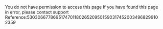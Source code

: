 You do not have permission to access this page If you have found this page in error, please contact support Reference:53030667786951747011802652095015903174520034968299102359